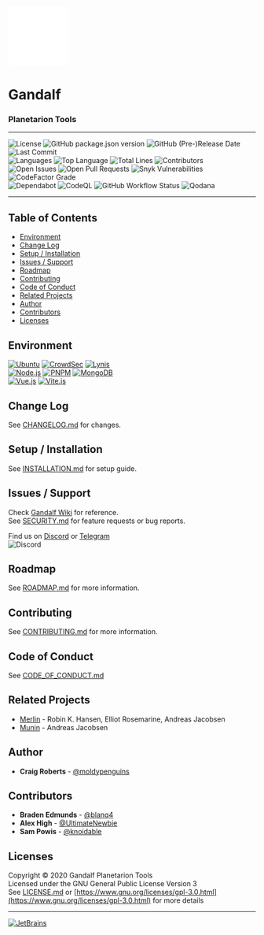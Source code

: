 <picture>
  <source media="(prefers-color-scheme: dark)" srcset=".github/images/dark.png">
  <source media="(prefers-color-scheme: light)" srcset=".github/images/light.png">
  <img alt="logo" src=".github/images/dark.png">
</picture>
<h1>Gandalf</h1>
<h3>Planetarion Tools</h3>

***  
![License](https://img.shields.io/github/license/moldypenguins/Gandalf?logo=GNU&style=for-the-badge)
![GitHub package.json version](https://img.shields.io/github/package-json/v/moldypenguins/Gandalf?style=for-the-badge&logo=GitHub)
![GitHub (Pre-)Release Date](https://img.shields.io/github/release-date-pre/moldypenguins/Gandalf?logo=GitHub&style=for-the-badge)
![Last Commit](https://img.shields.io/github/last-commit/moldypenguins/Gandalf?style=for-the-badge&logo=GitHub)  
![Languages](https://img.shields.io/github/languages/count/moldypenguins/Gandalf?style=for-the-badge&logo=GitHub)
![Top Language](https://img.shields.io/github/languages/top/moldypenguins/Gandalf?style=for-the-badge&logo=GitHub)
![Total Lines](https://img.shields.io/tokei/lines/github/moldypenguins/Gandalf?style=for-the-badge&logo=GitHub)
![Contributors](https://img.shields.io/github/contributors/moldypenguins/Gandalf?style=for-the-badge&logo=GitHub)  
![Open Issues](https://img.shields.io/github/issues-raw/moldypenguins/Gandalf?style=for-the-badge&logo=GitHub)
![Open Pull Requests](https://img.shields.io/github/issues-pr-raw/moldypenguins/Gandalf?style=for-the-badge&logo=GitHub)
![Snyk Vulnerabilities](https://img.shields.io/snyk/vulnerabilities/github/moldypenguins/Gandalf?style=for-the-badge&logo=Snyk)
![CodeFactor Grade](https://img.shields.io/codefactor/grade/github/moldypenguins/Gandalf?style=for-the-badge&label=Code%20Grade&logo=CodeFactor)  
![Dependabot](https://img.shields.io/static/v1?style=for-the-badge&label=Dependabot&message=enabled&color=33CC11&logo=Dependabot)
![CodeQL](https://img.shields.io/github/actions/workflow/status/moldypenguins/Gandalf/codeql-analysis.yml?label=CodeQL&logo=github&style=for-the-badge)
![GitHub Workflow Status](https://img.shields.io/github/actions/workflow/status/moldypenguins/Gandalf/eslint.yml?label=ESLint&logo=eslint&style=for-the-badge)
![Qodana](https://img.shields.io/github/actions/workflow/status/moldypenguins/Gandalf/code_quality.yml?label=Qodana&logo=jetbrains&style=for-the-badge)  
***  

## Table of Contents
* [Environment](#environment)
* [Change Log](#change-log)
* [Setup / Installation](#setup-/-installation)
* [Issues / Support](#issues-/-support)
* [Roadmap](#roadmap)
* [Contributing](#contributing)
* [Code of Conduct](#code-of-conduct)
* [Related Projects](#related-projects)
* [Author](#author)
* [Contributors](#contributors)
* [Licenses](#licenses)


## Environment
[![Ubuntu](https://img.shields.io/static/v1?style=for-the-badge&logo=Ubuntu&label=Ubuntu&message=22.04.1&color=E95420)](https://ubuntu.com/)
[![CrowdSec](https://img.shields.io/static/v1?style=for-the-badge&logo=Linux&label=CrowdSec&message=1.4.0&color=FCC624)](https://crowdsec.net/) 
[![Lynis](https://img.shields.io/static/v1?style=for-the-badge&logo=Linux&label=Lynis&message=3.0.8&color=FCC624)](https://cisofy.com/lynis/)  
[![Node.js](https://img.shields.io/static/v1?style=for-the-badge&logo=Node.js&label=Node.js&message=18.12.1&color=339933)](https://nodejs.org/)
[![PNPM](https://img.shields.io/static/v1?style=for-the-badge&logo=PNPM&label=PNPM&message=7.18.1&color=f69220)](https://www.pnpm.io/)
[![MongoDB](https://img.shields.io/static/v1?style=for-the-badge&logo=MongoDB&label=MongoDB&message=6.0.3&color=47A248)](https://www.mongodb.com/)  
[![Vue.js](https://img.shields.io/static/v1?style=for-the-badge&logo=Vue.js&label=Vue.js&message=3.2.45&color=339933)](https://vuejs.io/) 
[![Vite.js](https://img.shields.io/static/v1?style=for-the-badge&logo=Vite&label=Vite&message=2.0&color=339933)](https://github.com/antfu/vite)  


## Change Log
See [CHANGELOG.md](CHANGELOG.md) for changes.  


## Setup / Installation
See [INSTALLATION.md](INSTALLATION.md) for setup guide.  


## Issues / Support
Check [Gandalf Wiki](https://github.com/moldypenguins/Gandalf/wiki) for reference.  
See [SECURITY.md](SECURITY.md) for feature requests or bug reports.  

Find us on [Discord](https://discord.gg/Ean6FvV) or [Telegram](https://t.me/+UkMZETiCNjWhtg_D)  
![Discord](https://img.shields.io/discord/481232479693307904?label=%23wtf&logo=discord&style=flat-square)

## Roadmap
See [ROADMAP.md](ROADMAP.md) for more information.


## Contributing
See [CONTRIBUTING.md](CONTRIBUTING.md) for more information. 


## Code of Conduct
See [CODE_OF_CONDUCT.md](CODE_OF_CONDUCT.md) 


## Related Projects
* [Merlin](https://github.com/ellonweb/merlin) - Robin K. Hansen, Elliot Rosemarine, Andreas Jacobsen 
* [Munin](https://github.com/munin/munin) - Andreas Jacobsen 


## Author
* **Craig Roberts** - [@moldypenguins](https://t.me/moldypenguins)


## Contributors
* **Braden Edmunds** - [@blanq4](https://t.me/blanq4)
* **Alex High** - [@UltimateNewbie](https://t.me/UltimateNewbie)
* **Sam Powis** - [@knoidable](https://t.me/knoidable)


## Licenses
Copyright © 2020 Gandalf Planetarion Tools  
Licensed under the GNU General Public License Version 3  
See [LICENSE.md](LICENSE.md) or [https://www.gnu.org/licenses/gpl-3.0.html](https://www.gnu.org/licenses/gpl-3.0.html) for more details
*** 
[![JetBrains](https://img.shields.io/badge/JetBrains-Official-E97A31?style=for-the-badge&logo=JetBrains)](https://www.jetbrains.com/)  
